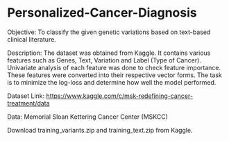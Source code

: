 # Personalized-Cancer-Diagnosis
Objective: To classify the given genetic variations based on text-based clinical literature.

Description: The dataset was obtained from Kaggle. It contains various features such as Genes, Text, Variation and Label (Type of Cancer). Univariate analysis of each feature was done to check feature importance. These features were converted into their respective vector forms. The task is to minimize the log-loss and determine how well the model performed.

Dataset Link:
https://www.kaggle.com/c/msk-redefining-cancer-treatment/data


Data: Memorial Sloan Kettering Cancer Center (MSKCC)

Download training_variants.zip and training_text.zip from Kaggle.
